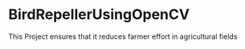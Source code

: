 # BirdRepellerUsingOpenCV
This Project ensures that it reduces farmer effort in agricultural fields
